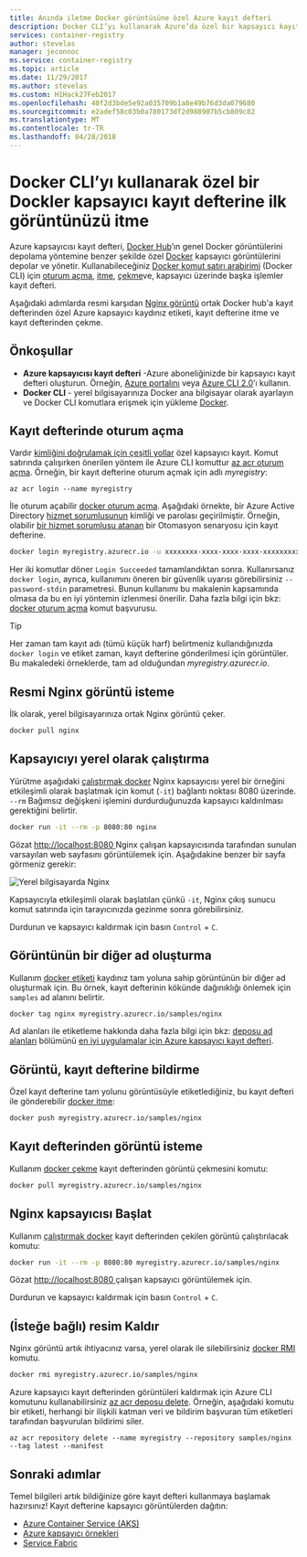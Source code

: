 ```yaml
---
title: Anında iletme Docker görüntüsüne özel Azure kayıt defteri
description: Docker CLI’yı kullanarak Azure’da özel bir kapsayıcı kayıt defterine Docker görüntüleri itme ve kapsayıcıdan görüntü çekme
services: container-registry
author: stevelas
manager: jeconnoc
ms.service: container-registry
ms.topic: article
ms.date: 11/29/2017
ms.author: stevelas
ms.custom: H1Hack27Feb2017
ms.openlocfilehash: 40f2d3bde5e92a035709b1a8e49b76d3da079680
ms.sourcegitcommit: e2adef58c03b0a780173df2d988907b5cb809c82
ms.translationtype: MT
ms.contentlocale: tr-TR
ms.lasthandoff: 04/28/2018
---
```

# <a name="push-your-first-image-to-a-private-docker-container-registry-using-the-docker-cli"></a>Docker CLI’yı kullanarak özel bir Dockler kapsayıcı kayıt defterine ilk görüntünüzü itme

Azure kapsayıcısı kayıt defteri, [Docker Hub](https://hub.docker.com/)’ın genel Docker görüntülerini depolama yöntemine benzer şekilde özel [Docker](http://hub.docker.com) kapsayıcı görüntülerini depolar ve yönetir. Kullanabileceğiniz [Docker komut satırı arabirimi](https://docs.docker.com/engine/reference/commandline/cli/) (Docker CLI) için [oturum açma](https://docs.docker.com/engine/reference/commandline/login/), [itme](https://docs.docker.com/engine/reference/commandline/push/), [çekme](https://docs.docker.com/engine/reference/commandline/pull/)ve, kapsayıcı üzerinde başka işlemler kayıt defteri.

Aşağıdaki adımlarda resmi karşıdan [Nginx görüntü](https://store.docker.com/images/nginx) ortak Docker hub'a kayıt defterinden özel Azure kapsayıcı kaydınız etiketi, kayıt defterine itme ve kayıt defterinden çekme.

## <a name="prerequisites"></a>Önkoşullar

* **Azure kapsayıcısı kayıt defteri** -Azure aboneliğinizde bir kapsayıcı kayıt defteri oluşturun. Örneğin, [Azure portalını](container-registry-get-started-portal.md) veya [Azure CLI 2.0](container-registry-get-started-azure-cli.md)’ı kullanın.
* **Docker CLI** - yerel bilgisayarınıza Docker ana bilgisayar olarak ayarlayın ve Docker CLI komutlara erişmek için yükleme [Docker](https://docs.docker.com/engine/installation/).

## <a name="log-in-to-a-registry"></a>Kayıt defterinde oturum açma

Vardır [kimliğini doğrulamak için çeşitli yollar](container-registry-authentication.md) özel kapsayıcı kayıt. Komut satırında çalışırken önerilen yöntem ile Azure CLI komuttur [az acr oturum açma](/cli/azure/acr?view=azure-cli-latest#az_acr_login). Örneğin, bir kayıt defterine oturum açmak için adlı *myregistry*:

```azurecli
az acr login --name myregistry
```

İle oturum açabilir [docker oturum açma](https://docs.docker.com/engine/reference/commandline/login/). Aşağıdaki örnekte, bir Azure Active Directory [hizmet sorumlusunun](../active-directory/active-directory-application-objects.md) kimliği ve parolası geçirilmiştir. Örneğin, olabilir [bir hizmet sorumlusu atanan](container-registry-authentication.md#service-principal) bir Otomasyon senaryosu için kayıt defterine.

```Bash
docker login myregistry.azurecr.io -u xxxxxxxx-xxxx-xxxx-xxxx-xxxxxxxxxxxx -p myPassword
```

Her iki komutlar döner `Login Succeeded` tamamlandıktan sonra. Kullanırsanız `docker login`, ayrıca, kullanımını öneren bir güvenlik uyarısı görebilirsiniz `--password-stdin` parametresi. Bunun kullanımı bu makalenin kapsamında olmasa da bu en iyi yöntemin izlenmesi önerilir. Daha fazla bilgi için bkz: [docker oturum açma](https://docs.docker.com/engine/reference/commandline/login/) komut başvurusu.

> [!TIP]
> Her zaman tam kayıt adı (tümü küçük harf) belirtmeniz kullandığınızda `docker login` ve etiket zaman, kayıt defterine gönderilmesi için görüntüler. Bu makaledeki örneklerde, tam ad olduğundan *myregistry.azurecr.io*.

## <a name="pull-the-official-nginx-image"></a>Resmi Nginx görüntü isteme

İlk olarak, yerel bilgisayarınıza ortak Nginx görüntü çeker.

```Bash
docker pull nginx
```

## <a name="run-the-container-locally"></a>Kapsayıcıyı yerel olarak çalıştırma

Yürütme aşağıdaki [çalıştırmak docker](https://docs.docker.com/engine/reference/run/) Nginx kapsayıcısı yerel bir örneğini etkileşimli olarak başlatmak için komut (`-it`) bağlantı noktası 8080 üzerinde. `--rm` Bağımsız değişkeni işlemini durdurduğunuzda kapsayıcı kaldırılması gerektiğini belirtir.

```Bash
docker run -it --rm -p 8080:80 nginx
```

Gözat [ http://localhost:8080 ](http://localhost:8080) Nginx çalışan kapsayıcısında tarafından sunulan varsayılan web sayfasını görüntülemek için. Aşağıdakine benzer bir sayfa görmeniz gerekir:

![Yerel bilgisayarda Nginx](./media/container-registry-get-started-docker-cli/nginx.png)

Kapsayıcıyla etkileşimli olarak başlatılan çünkü `-it`, Nginx çıkış sunucu komut satırında için tarayıcınızda gezinme sonra görebilirsiniz.

Durdurun ve kapsayıcı kaldırmak için basın `Control` + `C`.

## <a name="create-an-alias-of-the-image"></a>Görüntünün bir diğer ad oluşturma

Kullanım [docker etiketi](https://docs.docker.com/engine/reference/commandline/tag/) kaydınız tam yoluna sahip görüntünün bir diğer ad oluşturmak için. Bu örnek, kayıt defterinin kökünde dağınıklığı önlemek için `samples` ad alanını belirtir.

```Bash
docker tag nginx myregistry.azurecr.io/samples/nginx
```

Ad alanları ile etiketleme hakkında daha fazla bilgi için bkz: [deposu ad alanları](container-registry-best-practices.md#repository-namespaces) bölümünü [en iyi uygulamalar için Azure kapsayıcı kayıt defteri](container-registry-best-practices.md).

## <a name="push-the-image-to-your-registry"></a>Görüntü, kayıt defterine bildirme

Özel kayıt defterine tam yolunu görüntüsüyle etiketlediğiniz, bu kayıt defteri ile gönderebilir [docker itme](https://docs.docker.com/engine/reference/commandline/push/):

```Bash
docker push myregistry.azurecr.io/samples/nginx
```

## <a name="pull-the-image-from-your-registry"></a>Kayıt defterinden görüntü isteme

Kullanım [docker çekme](https://docs.docker.com/engine/reference/commandline/pull/) kayıt defterinden görüntü çekmesini komutu:

```Bash
docker pull myregistry.azurecr.io/samples/nginx
```

## <a name="start-the-nginx-container"></a>Nginx kapsayıcısı Başlat

Kullanım [çalıştırmak docker](https://docs.docker.com/engine/reference/run/) kayıt defterinden çekilen görüntü çalıştırılacak komutu:

```Bash
docker run -it --rm -p 8080:80 myregistry.azurecr.io/samples/nginx
```

Gözat [ http://localhost:8080 ](http://localhost:8080) çalışan kapsayıcı görüntülemek için.

Durdurun ve kapsayıcı kaldırmak için basın `Control` + `C`.

## <a name="remove-the-image-optional"></a>(İsteğe bağlı) resim Kaldır

Nginx görüntü artık ihtiyacınız varsa, yerel olarak ile silebilirsiniz [docker RMI](https://docs.docker.com/engine/reference/commandline/rmi/) komutu.

```Bash
docker rmi myregistry.azurecr.io/samples/nginx
```

Azure kapsayıcı kayıt defterinden görüntüleri kaldırmak için Azure CLI komutunu kullanabilirsiniz [az acr deposu delete](/cli/azure/acr/repository#az_acr_repository_delete). Örneğin, aşağıdaki komutu bir etiketi, herhangi bir ilişkili katman veri ve bildirim başvuran tüm etiketleri tarafından başvurulan bildirimi siler.

```azurecli
az acr repository delete --name myregistry --repository samples/nginx --tag latest --manifest
```

## <a name="next-steps"></a>Sonraki adımlar

Temel bilgileri artık bildiğinize göre kayıt defteri kullanmaya başlamak hazırsınız! Kayıt defterine kapsayıcı görüntülerden dağıtın:

* [Azure Container Service (AKS)](../aks/tutorial-kubernetes-prepare-app.md)
* [Azure kapsayıcı örnekleri](../container-instances/container-instances-tutorial-prepare-app.md)
* [Service Fabric](../service-fabric/service-fabric-tutorial-create-container-images.md)
